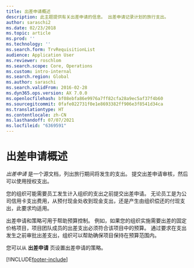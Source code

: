 ```yaml
---
title: 出差申请概述
description: 此主题提供有关出差申请的信息。 出差申请记录计划的旅行支出。
author: saraschi2
ms.date: 02/23/2018
ms.topic: article
ms.prod: ''
ms.technology: ''
ms.search.form: TrvRequisitionList
audience: Application User
ms.reviewer: roschlom
ms.search.scope: Core, Operations
ms.custom: intro-internal
ms.search.region: Global
ms.author: saraschi
ms.search.validFrom: 2016-02-28
ms.dyn365.ops.version: AX 7.0.0
ms.openlocfilehash: bf08ebfa86e9976a7ff82cfa28a9ec5af37f4b60
ms.sourcegitcommit: 0fafe022731f0e1e8693382ff906e3f8541d34ca
ms.translationtype: HT
ms.contentlocale: zh-CN
ms.lasthandoff: 07/07/2021
ms.locfileid: "6369591"
---
```

# <a name="travel-requisitions-overview"></a>出差申请概述

*出差申请* 是一个源文档，列出旅行期间将发生的支出。 提交出差申请审核，然后可以使用授权支出。

您的组织可能需要员工发生计入组织的支出之前提交出差申请。 无论员工是为公司信用卡支出费用，从预付现金处收到现金支出，还是产生由组织偿还的付现支出，此要求均适用。

出差申请和策略可用于帮助预算控制。 例如，如果您的组织实施需要出差的固定价格项目，项目团队成员的出差支出必须符合该项目中的预算。 通过要求在支出发生之前审批出差支出，组织可以帮助确保项目保持在预算范围内。

您可以从 **出差申请** 页设置出差申请的策略。


[!INCLUDE[footer-include](../includes/footer-banner.md)]